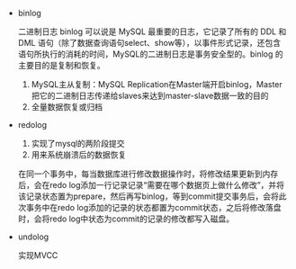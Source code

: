 - binlog

    二进制日志 binlog 可以说是 MySQL 最重要的日志，它记录了所有的 DDL 和 DML 语句（除了数据查询语句select、show等），以事件形式记录，还包含语句所执行的消耗的时间，MySQL的二进制日志是事务安全型的。binlog 的主要目的是复制和恢复。

    1. MySQL主从复制：MySQL Replication在Master端开启binlog，Master把它的二进制日志传递给slaves来达到master-slave数据一致的目的
    2. 全量数据恢复或归档
    
- redolog

    1. 实现了mysql的两阶段提交
    2. 用来系统崩溃后的数据恢复

    在同一个事务中，每当数据库进行修改数据操作时，将修改结果更新到内存后，会在redo log添加一行记录记录“需要在哪个数据页上做什么修改”，并将该记录状态置为prepare，然后再写binlog，等到commit提交事务后，会将此次事务中在redo log添加的记录的状态都置为commit状态，之后将修改落盘时，会将redo log中状态为commit的记录的修改都写入磁盘。 

- undolog
    
    实现MVCC